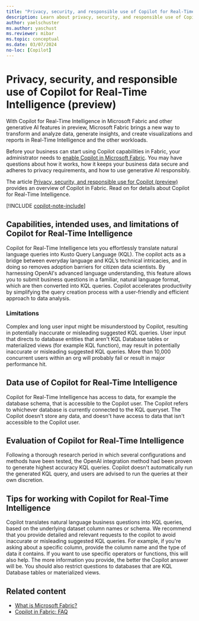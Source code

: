 ```yaml
---
title: "Privacy, security, and responsible use of Copilot for Real-Time Intelligence (preview)"
description: Learn about privacy, security, and responsible use of Copilot for Real-Time Intelligence in Microsoft Fabric.
author: yaelschuster
ms.author: yaschust
ms.reviewer: mibar
ms.topic: conceptual
ms.date: 03/07/2024
no-loc: [Copilot]
---
```


# Privacy, security, and responsible use of Copilot for Real-Time Intelligence (preview)

With Copilot for Real-Time Intelligence in Microsoft Fabric and other generative AI features in preview, Microsoft Fabric brings a new way to transform and analyze data, generate insights, and create visualizations and reports in Real-Time Intelligence and the other workloads.

Before your business can start using Copilot capabilities in Fabric, your administrator needs to [enable Copilot in Microsoft Fabric](copilot-fabric-overview.md#enable-copilot). You may have questions about how it works, how it keeps your business data secure and adheres to privacy requirements, and how to use generative AI responsibly.

The article [Privacy, security, and responsible use for Copilot (preview)](copilot-privacy-security.md) provides an overview of Copilot in Fabric. Read on for details about Copilot for Real-Time Intelligence.

[!INCLUDE [copilot-note-include](../includes/copilot-note-include.md)]

## Capabilities, intended uses, and limitations of Copilot for Real-Time Intelligence

Copilot for Real-Time Intelligence lets you effortlessly translate natural language queries into Kusto Query Language (KQL). The copilot acts as a bridge between everyday language and KQL’s technical intricacies, and in doing so removes adoption barriers for citizen data scientists. By harnessing OpenAI's advanced language understanding, this feature allows you to submit business questions in a familiar, natural language format, which are then converted into KQL queries. Copilot accelerates productivity by simplifying the query creation process with a user-friendly and efficient approach to data analysis.

### Limitations

Complex and long user input might be misunderstood by Copilot, resulting in potentially inaccurate or misleading suggested KQL queries. User input that directs to database entities that aren't KQL Database tables or materialized views (for example KQL function), may result in potentially inaccurate or misleading suggested KQL queries. More than 10,000 concurrent users within an org will probably fail or result in major performance hit.

## Data use of Copilot for Real-Time Intelligence

Copilot for Real-Time Intelligence has access to data, for example the database schema, that is accessible to the Copilot user. The Copilot refers to whichever database is currently connected to the KQL queryset. The Copilot doesn't store any data, and doesn't have access to data that isn't accessible to the Copilot user.

## Evaluation of Copilot for Real-Time Intelligence

Following a thorough research period in which several configurations and methods have been tested, the OpenAI integration method had been proven to generate highest accuracy KQL queries. Copilot doesn't automatically run the generated KQL query, and users are advised to run the queries at their own discretion.
 
## Tips for working with Copilot for Real-Time Intelligence

Copilot translates natural language business questions into KQL queries, based on the underlying dataset column names or schema. We recommend that you provide detailed and relevant requests to the copilot to avoid inaccurate or misleading suggested KQL queries.  For example, if you're asking about a specific column, provide the column name and the type of data it contains. If you want to use specific operators or functions, this will also help. The more information you provide, the better the Copilot answer will be. You should also restrict questions to databases that are KQL Database tables or materialized views.

## Related content

* [What is Microsoft Fabric?](microsoft-fabric-overview.md)
* [Copilot in Fabric: FAQ](copilot-faq-fabric.yml)

